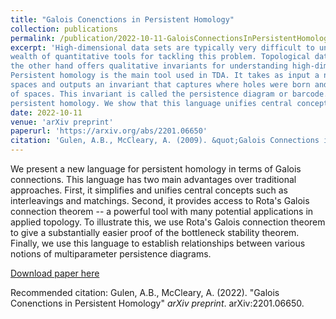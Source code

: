 ```yaml
---
title: "Galois Conenctions in Persistent Homology"
collection: publications
permalink: /publication/2022-10-11-GaloisConnectionsInPersistentHomology
excerpt: 'High-dimensional data sets are typically very difficult to understand. Statistics provides a
wealth of quantitative tools for tackling this problem. Topological data analysis (TDA) on
the other hand offers qualitative invariants for understanding high-dimensional data sets.
Persistent homology is the main tool used in TDA. It takes as input a nested sequence of
spaces and outputs an invariant that captures where holes were born and died in the sequence
of spaces. This invariant is called the persistence diagram or barcode. We provide a new language for studying
persistent homology. We show that this language unifies central concepts in persistent homology. And it also provides access to Rota's Galois connection theorem.'
date: 2022-10-11
venue: 'arXiv preprint'
paperurl: 'https://arxiv.org/abs/2201.06650'
citation: 'Gulen, A.B., McCleary, A. (2009). &quot;Galois Connections is Persistent Homology.&quot; <i>arXiv preprint</i>. arXiv:2201.06650.'
---
```

We present a new language for persistent homology in terms of Galois connections. This language has two main advantages over traditional approaches. First, it simplifies and unifies central concepts such as interleavings and matchings. Second, it provides access to Rota's Galois connection theorem -- a powerful tool with many potential applications in applied topology. To illustrate this, we use Rota's Galois connection theorem to give a substantially easier proof of the bottleneck stability theorem. Finally, we use this language to establish relationships between various notions of multiparameter persistence diagrams.

[Download paper here](https://arxiv.org/abs/2201.06650)

Recommended citation: Gulen, A.B., McCleary, A. (2022). "Galois Conenctions in Persistent Homology" <i>arXiv preprint</i>. arXiv:2201.06650.
